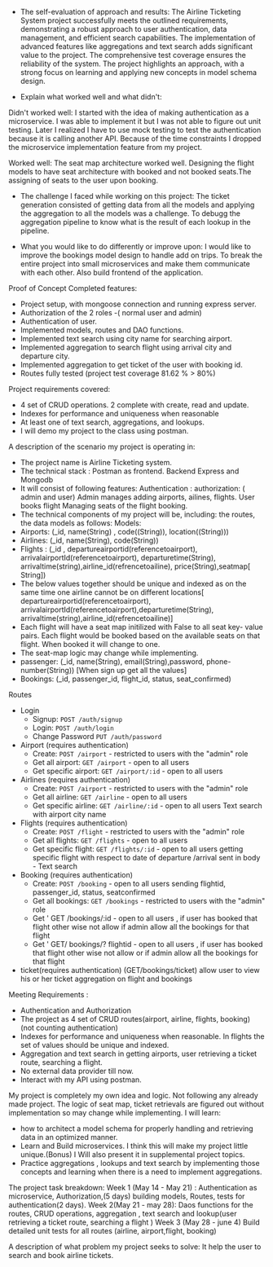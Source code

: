 - The self-evaluation of approach and results:
The Airline Ticketing System project successfully meets the outlined requirements, demonstrating a robust approach to user authentication, data management, and efficient search capabilities. The implementation of advanced features like aggregations and text search adds significant value to the project. The comprehensive test coverage ensures the reliability of the system. The project highlights an approach, with a strong focus on learning and applying new concepts in model schema design.

- Explain what worked well and what didn't:

Didn't worked well: I started with the idea of making authentication as a microservice. I was able to implement it but I was not able to figure out unit testing. Later I realized I have to use mock testing to test the authentication because it is calling another API. Because of the time constraints I dropped the microservice implementation feature from my project.

Worked well: The seat map architecture worked well. Designing the flight models to have seat architecture with booked and not booked seats.The assigning of seats to the user upon booking.

- The challenge I faced while working on this project:
 The ticket generation consisted of getting data from all the models and applying the aggregation to all the models was a challenge. To debugg the aggregation pipeline to know what is the result of each lookup in the pipeline.

- What you would like to do differently or improve upon:
I would like to improve the bookings model design to handle add on trips. To break the entire project into small microservices and make them communicate with each other. Also build frontend of the application.

Proof of Concept
Completed features:
- Project setup, with mongoose connection and running express server.
- Authorization of the 2 roles -( normal user and admin)
- Authentication of user.
- Implemented models, routes and DAO functions.
- Implemented text search using city name for searching airport.
- Implemented aggregation to search flight using arrival city and departure city.
- Implemented aggregation to get ticket of the user with booking id.
- Routes fully tested (project test coverage 81.62 % > 80%)



Project requirements covered:
- 4 set  of CRUD operations. 2 complete with create, read and update.
- Indexes for performance and uniqueness when reasonable
- At least one of text search, aggregations, and lookups.
- I will demo my project to the class using postman.


A description of the scenario my project is operating in:
- The project name is Airline Ticketing system. 
- The technical stack :
    Postman as frontend.
    Backend Express and Mongodb
- It will consist of following features:
    Authentication : 
    authorization: ( admin and user)
    Admin manages adding airports, ailines, flights.
    User books flight
    Managing seats of the flight booking.
-  The technical components of my project will be, including: the routes, the data models as follows:
 Models:
- Airports: (_id, name(String) , code((String)), location((String)))
- Airlines: (_id, name(String), code(String))
- Flights : (_id , departureairportid(referencetoairport), arrivalairportId(referencetoairport), departuretime(String), arrivaltime(string),airline_id(refrencetoailine), price(String),seatmap[ String])
- The below  values together should be unique and indexed as on the same time one airline cannot be on different locations[ departureairportid(referencetoairport), arrivalairportId(referencetoairport),departuretime(String), arrivaltime(string),airline_id(refrencetoailine)]
-  Each flight will have a seat map initilized with False to all seat key- value pairs. Each flight would be booked based on the available seats on that flight. When booked it will change to one.
- The seat-map logic may change while implementing. 
- passenger: (_id, name(String), email(String),password, phone-number(String)) [When sign up get all the values]
- Bookings: (_id, passenger_id, flight_id, status, seat_confirmed)

 Routes
- Login
  - Signup: `POST /auth/signup`
  - Login: `POST /auth/login`
  - Change Password `PUT /auth/password`
- Airport (requires authentication)
  - Create: `POST /airport` - restricted to users with the "admin" role
  - Get all airport: `GET /airport` - open to all users
  - Get specific airport: `GET /airport/:id` - open to all users
- Airlines (requires authentication)
  - Create: `POST /airport` - restricted to users with the "admin" role
  - Get all airline: `GET /airline` - open to all users
  - Get specific airline: `GET /airline/:id` - open to all users
  Text search with airport city name
- Flights (requires authentication)
  - Create: `POST /flight` - restricted to users with the "admin" role
  - Get all flights: `GET /flights` - open to all users
  - Get specific flight: `GET /flights/:id` - open to all users 
    getting specific flight with respect to date of departure /arrival sent in body - Text search
-  Booking (requires authentication)
    - Create: `POST /booking` - open to all users 
    sending flightid, passenger_id, status, seatconfirmed
    - Get all bookings: `GET /bookings` - restricted to users with the "admin" role
    - Get ' GET /bookings/:id - open to all users , if user has booked that flight other wise not allow if admin allow all the bookings for that flight
    - Get ' GET/ bookings/? flightid - open to all users , if user has booked that flight other wise not allow or if admin allow all the bookings for that flight
- ticket(requires authentication) (GET/bookings/ticket)
  allow user to view his or her ticket aggregation on flight and bookings

Meeting Requirements :
- Authentication and Authorization
- The project as 4 set of CRUD routes(airport, airline, flights, booking) (not counting authentication)
- Indexes for performance and uniqueness when reasonable. In flights the set of values should be unique and indexed.
- Aggregation and text search in getting airports, user retrieving a ticket route, searching a flight.
- No external data provider till now.
- Interact with my API using postman.

My project is completely my own idea and logic. Not following any already made project. The logic of seat map, ticket retrievals are figured out without implementation so may change while implementing. 
I will learn:
- how to architect a model schema for properly handling and retrieving data in an optimized manner.
- Learn and Build microservices. I think this will make my project little unique.(Bonus) I Will also  present it in supplemental project topics. 
- Practice aggregations , lookups and text search by implementing those concepts and learning when there is a need to implement aggregations.

The project task breakdown:
Week 1 (May 14 - May 21) : Authentication as microservice, Authorization,(5 days) building models, Routes, tests for authentication(2 days).
Week 2(May 21 - may 28): Daos functions for the routes, CRUD operations, aggregation , text search and lookup(user retrieving a ticket route, searching a flight )
Week 3 (May 28 - june 4) Build  detailed unit tests for all routes (airline, airport,flight, booking)

A description of what problem my project seeks to solve: It help the user to search and book airline tickets.


